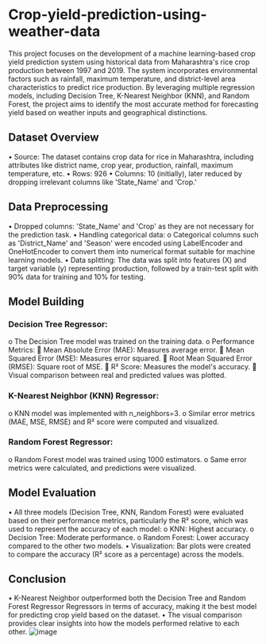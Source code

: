 # Crop-yield-prediction-using-weather-data
This project focuses on the development of a machine learning-based crop yield prediction system using historical data from Maharashtra's rice crop production between 1997 and 2019. The system incorporates environmental factors such as rainfall, maximum temperature, and district-level area characteristics to predict rice production. By leveraging multiple regression models, including Decision Tree, K-Nearest Neighbor (KNN), and Random Forest, the project aims to identify the most accurate method for forecasting yield based on weather inputs and geographical distinctions.
 ## Dataset Overview
•	Source: The dataset contains crop data for rice in Maharashtra, including attributes like district name, crop year, production, rainfall, maximum temperature, etc.
•	Rows: 926
•	Columns: 10 (initially), later reduced by dropping irrelevant columns like 'State_Name' and 'Crop.'
## Data Preprocessing
•	Dropped columns: 'State_Name' and 'Crop' as they are not necessary for the prediction task.
•	Handling categorical data:
o	Categorical columns such as 'District_Name' and 'Season' were encoded using LabelEncoder and OneHotEncoder to convert them into numerical format suitable for machine learning models.
•	Data splitting: The data was split into features (X) and target variable (y) representing production, followed by a train-test split with 90% data for training and 10% for testing.
## Model Building
### Decision Tree Regressor:
o	The Decision Tree model was trained on the training data.
o	Performance Metrics:
	Mean Absolute Error (MAE): Measures average error.
	Mean Squared Error (MSE): Measures error squared.
	Root Mean Squared Error (RMSE): Square root of MSE.
	R² Score: Measures the model's accuracy.
	Visual comparison between real and predicted values was plotted.
### K-Nearest Neighbor (KNN) Regressor:
o	KNN model was implemented with n_neighbors=3.
o	Similar error metrics (MAE, MSE, RMSE) and R² score were computed and visualized.
### Random Forest Regressor:
o	Random Forest model was trained using 1000 estimators.
o	Same error metrics were calculated, and predictions were visualized.
## Model Evaluation
•	All three models (Decision Tree, KNN, Random Forest) were evaluated based on their performance metrics, particularly the R² score, which was used to represent the accuracy of each model:
o	KNN: Highest accuracy.
o	Decision Tree: Moderate performance.
o	Random Forest: Lower accuracy compared to the other two models.
•	Visualization: Bar plots were created to compare the accuracy (R² score as a percentage) across the models.
## Conclusion
•	K-Nearest Neighbor  outperformed both the Decision Tree and Random Forest Regressor Regressors in terms of accuracy, making it the best model for predicting crop yield based on the dataset.
•	The visual comparison provides clear insights into how the models performed relative to each other.
![image](https://github.com/user-attachments/assets/175a3de5-10a7-4aa5-a1cb-d75c8317c126)

